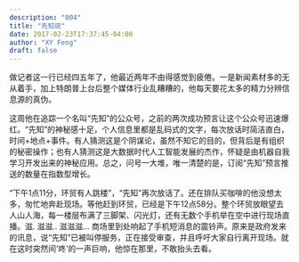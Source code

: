 ```yaml
---
description: "004"
title: "先知说"
date: 2017-02-23T17:37:45-04:00
author: "XY Feng"
draft: false
---
```

做记者这一行已经四五年了，他最近两年不由得感觉到疲倦。一是新闻素材多的无从着手，加上特朗普上台后整个媒体行业乱糟糟的，他每天要花太多的精力分辨信息源的真伪。

这周他在追踪一个名叫“先知”的公众号，之前的两次成功预言让这个公众号迅速爆红。“先知”的神秘感十足，个人信息里都是乱码式的文字，每次放话时简洁直白，时间+地点+事件。有人猜测这是个阴谋论，虽然不知它的目的，但背后是有组织的秘密操作；也有人猜测这是大数据时代人工智能发展的杰作，怀疑是由机器自我学习开发出来的神秘应用。总之，问号一大堆，唯一清楚的是，订阅“先知”预言推送的数量在指数型增长。

“下午1点11分，环贸有人跳楼”，“先知”再次放话了。还在排队买咖啡的他没想太多，匆忙地奔赴现场。等他赶到环贸，已经是下午12点58分。整个环贸放眼望去人山人海，每一楼层布满了三脚架、闪光灯，还有无数个手机举在空中进行现场直播。滋. 滋滋.. 滋滋滋... 商场里到处响起了手机短消息的震铃声。原来是政府发来的讯息，说“先知”已被叫停服务，正在接受审查，并且呼吁大家自行离开现场。就在这时突然间’咚'的一声巨响，他惊在那里，不敢抬头去看。
